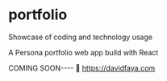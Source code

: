 # portfolio
Showcase of coding and technology usage

A Persona portfolio web app build with React

COMING SOON----
👀 https://davidfaya.com




